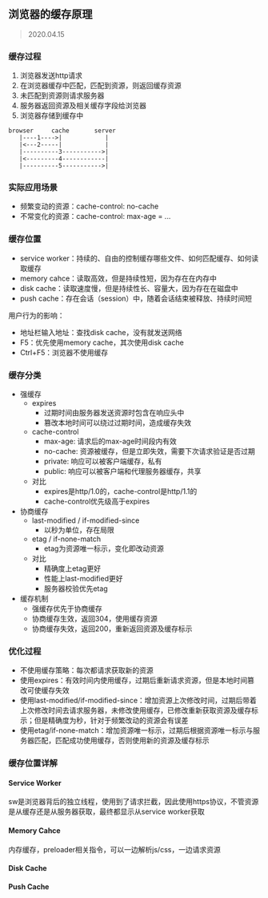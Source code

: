 ## 浏览器的缓存原理

> 2020.04.15

### 缓存过程

1. 浏览器发送http请求
2. 在浏览器缓存中匹配，匹配到资源，则返回缓存资源
3. 未匹配到资源则请求服务器
4. 服务器返回资源及相关缓存字段给浏览器
5. 浏览器存储到缓存中

```
browser     cache       server
   |----1---->|            |
   |<---2-----|            |
   |----------3----------->|
   |<---------4------------|
   |----------5----------->|
```

### 实际应用场景

+ 频繁变动的资源：cache-control: no-cache
+ 不常变化的资源：cache-control: max-age = ...

### 缓存位置

+ service worker：持续的、自由的控制缓存哪些文件、如何匹配缓存、如何读取缓存
+ memory cahce：读取高效，但是持续性短，因为存在在内存中
+ disk cache：读取速度慢，但是持续性长、容量大，因为存在在磁盘中
+ push cache：存在会话（session）中，随着会话结束被释放、持续时间短

用户行为的影响：

+ 地址栏输入地址：查找disk cache，没有就发送网络
+ F5：优先使用memory cache，其次使用disk cache
+ Ctrl+F5：浏览器不使用缓存

### 缓存分类

+ 强缓存
    + expires
        + 过期时间由服务器发送资源时包含在响应头中
        + 篡改本地时间可以绕过过期时间，造成缓存失效
    + cache-control
        + max-age: 请求后的max-age时间段内有效
        + no-cache: 资源被缓存，但是立即失效，需要下次请求验证是否过期
        + private: 响应可以被客户端缓存，私有
        + public: 响应可以被客户端和代理服务器缓存，共享
    + 对比
        + expires是http/1.0的，cache-control是http/1.1的
        + cache-control优先级高于expires
+ 协商缓存
    + last-modified / if-modified-since
        + 以秒为单位，存在局限
    + etag / if-none-match
        + etag为资源唯一标示，变化即改动资源
    + 对比
        + 精确度上etag更好
        + 性能上last-modified更好
        + 服务器校验优先etag
+ 缓存机制
    + 强缓存优先于协商缓存
    + 协商缓存生效，返回304，使用缓存资源
    + 协商缓存失效，返回200，重新返回资源及缓存标示

### 优化过程

+ 不使用缓存策略：每次都请求获取新的资源
+ 使用expires：有效时间内使用缓存，过期后重新请求资源，但是本地时间篡改可使缓存失效
+ 使用last-modified/if-modified-since：增加资源上次修改时间，过期后带着上次修改时间去请求服务器，未修改使用缓存，已修改重新获取资源及缓存标示；但是精确度为秒，针对于频繁改动的资源会有误差
+ 使用etag/if-none-match：增加资源唯一标示，过期后根据资源唯一标示与服务器匹配，匹配成功使用缓存，否则使用新的资源及缓存标示

### 缓存位置详解

#### Service Worker

sw是浏览器背后的独立线程，使用到了请求拦截，因此使用https协议，不管资源是从缓存还是从服务器获取，最终都显示从service worker获取

#### Memory Cahce

内存缓存，preloader相关指令，可以一边解析js/css，一边请求资源

#### Disk Cache

#### Push Cache
